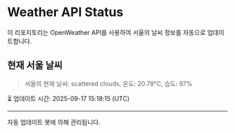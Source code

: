 
# Weather API Status

이 리포지토리는 OpenWeather API를 사용하여 서울의 날씨 정보를 자동으로 업데이트합니다.

## 현재 서울 날씨
> 서울의 현재 날씨: scattered clouds, 온도: 20.78°C, 습도: 97%

⏳ 업데이트 시간: 2025-09-17 15:18:15 (UTC)

---
자동 업데이트 봇에 의해 관리됩니다.
